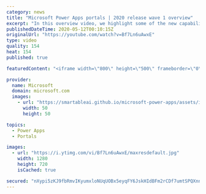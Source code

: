 ```yaml
---
category: news
title: "Microsoft Power Apps portals | 2020 release wave 1 overview"
excerpt: "In this overview video, we highlight some of the new capabilities included in the latest update to Microsoft Power Apps portals.     Here are the capabilities covered:   •    Power BI integration, so you can quickly add Power BI reports, tables, and dashboards to your portals without coding.  •    Themes"
publishedDateTime: 2020-05-12T00:10:15Z
originalUrl: "https://youtube.com/watch?v=Bf7Ln6uAwxE"
type: video
quality: 154
heat: 154
published: true

featuredContent: "<iframe width=\"800\" height=\"500\" frameborder=\"0\" src=\"https://www.youtube.com/embed/Bf7Ln6uAwxE\" allow=\"accelerometer; autoplay; encrypted-media; gyroscope; picture-in-picture\" allowfullscreen></iframe>"

provider:
  name: Microsoft
  domain: microsoft.com
  images:
    - url: "https://smartableai.github.io/microsoft-power-apps/assets/images/organizations/microsoft.com-50x50.jpg"
      width: 50
      height: 50

topics:
  - Power Apps
  - Portals

images:
  - url: "https://i.ytimg.com/vi/Bf7Ln6uAwxE/maxresdefault.jpg"
    width: 1280
    height: 720
    isCached: true

secured: "nXypi5zKJ9fbRmvIKyumxloNUqUOBx5eyqFY6JskHIdBFm2rCDf7umtSPQXnnmp+IWNlFNzlNGpWQFbQqNUrFranB2CJO9U0yvIoeaYK2vzO70Uwpc710Tkw0OY5Wi1p9HzIyXzn1Km7CJZF/RZHM5VIPBQM+HOdp7Dk1WLzcrZnQmtwD644iN7Q9SUs8JeVtfKBJMZMtmGDce9NzYsCS+puSgWRIs6iPnIwpCt/MLGo8EqDu5O30WpRLDmzBsDZ51SDJPZzX2xJW7/2Z3Da2F2LYWpEA1cpkQq1naBaWK/Hrk4GugYjbwClCUM+3z5mGisORGC6FgLD8wQa7yENZJFJn8F7ESnkF+QKZwKFuWudwtCX9p+ikzolWQ8t0C4juMVuWPtzhgynQMEq5+aonCnzoQCZ+Go99F9b4eIwlZ1Rut+rbb/HgJs+71oiORzO;RNvc24wVoY2WmC8BRDlQxQ=="
---
```


